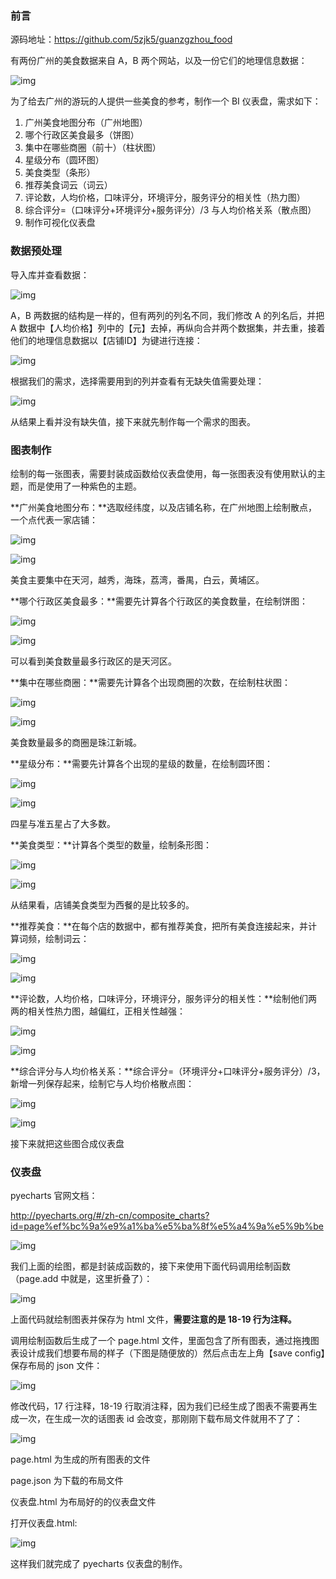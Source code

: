 ### 前言

源码地址：https://github.com/5zjk5/guanzgzhou_food

有两份广州的美食数据来自 A，B 两个网站，以及一份它们的地理信息数据：

![img](https://mmbiz.qpic.cn/mmbiz_png/oNyOswO2YLcQfEnw8lawianLGDricCNA3AAvdl4hSjkzJyJb9u96F2WibzXgCpWxRf6nOINB472yqMWb0HGPOg0ibQ/640?wx_fmt=png&tp=webp&wxfrom=5&wx_lazy=1&wx_co=1)



为了给去广州的游玩的人提供一些美食的参考，制作一个 BI 仪表盘，需求如下：

1. 广州美食地图分布（广州地图）
2. 哪个行政区美食最多（饼图）
3. 集中在哪些商圈（前十）（柱状图）
4. 星级分布（圆环图）
5. 美食类型（条形）
6. 推荐美食词云（词云）
7. 评论数，人均价格，口味评分，环境评分，服务评分的相关性（热力图）
8. 综合评分=（口味评分+环境评分+服务评分）/3 与人均价格关系（散点图）
9. 制作可视化仪表盘







### **数据预处理**

导入库并查看数据：





![img](https://mmbiz.qpic.cn/mmbiz_png/oNyOswO2YLcQfEnw8lawianLGDricCNA3AAsxFXK5SaPpricO6wJGjbTZ3PUZ2PkyaGftp0Gm9ia0t6gibdCme7B1eA/640?wx_fmt=png&tp=webp&wxfrom=5&wx_lazy=1&wx_co=1)



A，B 两数据的结构是一样的，但有两列的列名不同，我们修改 A 的列名后，并把 A 数据中【人均价格】列中的【元】去掉，再纵向合并两个数据集，并去重，接着他们的地理信息数据以【店铺ID】为键进行连接：





![img](https://mmbiz.qpic.cn/mmbiz_png/oNyOswO2YLcQfEnw8lawianLGDricCNA3AkvNBwVh1YxsLoovZruaLswbxUFOEz79yadxd3ACR26YvEBtuJe8blg/640?wx_fmt=png&tp=webp&wxfrom=5&wx_lazy=1&wx_co=1)



根据我们的需求，选择需要用到的列并查看有无缺失值需要处理：





![img](https://mmbiz.qpic.cn/mmbiz_png/oNyOswO2YLcQfEnw8lawianLGDricCNA3AT8XurP6xiaeicqGJIpNBonDPWEEtVrTLM22iazxB5icUgA6DPvRiaC2ibQSw/640?wx_fmt=png&tp=webp&wxfrom=5&wx_lazy=1&wx_co=1)



从结果上看并没有缺失值，接下来就先制作每一个需求的图表。







### **图表制作**

绘制的每一张图表，需要封装成函数给仪表盘使用，每一张图表没有使用默认的主题，而是使用了一种紫色的主题。

**广州美食地图分布：**选取经纬度，以及店铺名称，在广州地图上绘制散点，一个点代表一家店铺：





![img](https://mmbiz.qpic.cn/mmbiz_png/oNyOswO2YLcQfEnw8lawianLGDricCNA3ABiaD6HpnZftRgoADeibrZricic4vjNH3nwW2ek2K2LVOEoj7kic4gEm0Mpg/640?wx_fmt=png&tp=webp&wxfrom=5&wx_lazy=1&wx_co=1)



![img](https://mmbiz.qpic.cn/mmbiz_png/oNyOswO2YLcQfEnw8lawianLGDricCNA3AicMR7LMo0P2NalTXvJaG6e2SC50sOibMEYYt1RcwgGxudTPYdgqfV1Qg/640?wx_fmt=png&tp=webp&wxfrom=5&wx_lazy=1&wx_co=1)



美食主要集中在天河，越秀，海珠，荔湾，番禺，白云，黄埔区。

**哪个行政区美食最多：**需要先计算各个行政区的美食数量，在绘制饼图：





![img](https://mmbiz.qpic.cn/mmbiz_png/oNyOswO2YLcQfEnw8lawianLGDricCNA3ACl3FrzUgGiceqMOfGaAu00ic0m3ZOIGankO6Lmk4EWALsIgwW4X2Cq1w/640?wx_fmt=png&tp=webp&wxfrom=5&wx_lazy=1&wx_co=1)



![img](https://mmbiz.qpic.cn/mmbiz_png/oNyOswO2YLcQfEnw8lawianLGDricCNA3AGPPgeSoRnNRMxVnCuGZ6IpxDvW1cyNYmR9RVPYOxo0EFzATUVDmjZw/640?wx_fmt=png&tp=webp&wxfrom=5&wx_lazy=1&wx_co=1)



可以看到美食数量最多行政区的是天河区。

**集中在哪些商圈：**需要先计算各个出现商圈的次数，在绘制柱状图：





![img](https://mmbiz.qpic.cn/mmbiz_png/oNyOswO2YLcQfEnw8lawianLGDricCNA3Av8zPPwAzH7V5VXWSY8UZsicJhUXX8YEfE7DhbqJ3wicAIN49LGxqMMgw/640?wx_fmt=png&tp=webp&wxfrom=5&wx_lazy=1&wx_co=1)



![img](https://mmbiz.qpic.cn/mmbiz_png/oNyOswO2YLcQfEnw8lawianLGDricCNA3A9xXIaQQl1ZqSlMHME0hJ0t3N8pHNYKAQkwyz6hGqicRbL32f3MatRow/640?wx_fmt=png&tp=webp&wxfrom=5&wx_lazy=1&wx_co=1)



美食数量最多的商圈是珠江新城。

**星级分布：**需要先计算各个出现的星级的数量，在绘制圆环图：





![img](https://mmbiz.qpic.cn/mmbiz_png/oNyOswO2YLcQfEnw8lawianLGDricCNA3Av7MTBONC6tea1yIwPNU37Ra2AYxatNjzQ6VrB5wSw0ROklbHLibDZ6w/640?wx_fmt=png&tp=webp&wxfrom=5&wx_lazy=1&wx_co=1)



![img](https://mmbiz.qpic.cn/mmbiz_png/oNyOswO2YLcQfEnw8lawianLGDricCNA3APX40tia33jicUKj2X8KZcL4TFrGEM5QSYELicWDmYaDMIzVLRibC2Y7R2A/640?wx_fmt=png&tp=webp&wxfrom=5&wx_lazy=1&wx_co=1)



四星与准五星占了大多数。

**美食类型：**计算各个类型的数量，绘制条形图：





![img](https://mmbiz.qpic.cn/mmbiz_png/oNyOswO2YLcQfEnw8lawianLGDricCNA3AeR6O6aJ5FB9z5oVEZ6XkdST7xkDS0vYfFmibOLbaPqyWIsRwSzwGTtw/640?wx_fmt=png&tp=webp&wxfrom=5&wx_lazy=1&wx_co=1)



![img](https://mmbiz.qpic.cn/mmbiz_png/oNyOswO2YLcQfEnw8lawianLGDricCNA3AicxvfFvYUiapTCbrR4Qj5RZYF15WOaWPH8iaWZ4mejeMWotHU92Dlibscw/640?wx_fmt=png&tp=webp&wxfrom=5&wx_lazy=1&wx_co=1)



从结果看，店铺美食类型为西餐的是比较多的。

**推荐美食：**在每个店的数据中，都有推荐美食，把所有美食连接起来，并计算词频，绘制词云：





![img](https://mmbiz.qpic.cn/mmbiz_png/oNyOswO2YLcQfEnw8lawianLGDricCNA3AbxiaBnX4rYwmmfLbibKkvIYw6hSuPsycsrG3moLZibdkiaibhDWl7gRXJDw/640?wx_fmt=png&tp=webp&wxfrom=5&wx_lazy=1&wx_co=1)



![img](https://mmbiz.qpic.cn/mmbiz_png/oNyOswO2YLcQfEnw8lawianLGDricCNA3AHmg4icibpVwhIJc2Hcr9ODsyibOpOQDxaLndvwWGXvUltLlZ89Ffo7Hpw/640?wx_fmt=png&tp=webp&wxfrom=5&wx_lazy=1&wx_co=1)



**评论数，人均价格，口味评分，环境评分，服务评分的相关性：**绘制他们两两的相关性热力图，越偏红，正相关性越强：





![img](https://mmbiz.qpic.cn/mmbiz_png/oNyOswO2YLcQfEnw8lawianLGDricCNA3AoHGwGRjRwTC8oiauibyAlJribsn5h2ThRLDBicSMvQmsMjQ8TjRkkRkB3g/640?wx_fmt=png&tp=webp&wxfrom=5&wx_lazy=1&wx_co=1)



![img](https://mmbiz.qpic.cn/mmbiz_png/oNyOswO2YLcQfEnw8lawianLGDricCNA3APhFEwAdltJeiaDqgRJOqokwSw7uyRNQUt8zpVmW5y2fVddsicicHERk7w/640?wx_fmt=png&tp=webp&wxfrom=5&wx_lazy=1&wx_co=1)



**综合评分与人均价格关系：**综合评分=（环境评分+口味评分+服务评分）/3，新增一列保存起来，绘制它与人均价格散点图：





![img](https://mmbiz.qpic.cn/mmbiz_png/oNyOswO2YLcQfEnw8lawianLGDricCNA3AicicGYXpticzSMPIh6KzTnWnwSxUKLTZKrJ2dsSQnRW9DKIJMZh8VhWrQ/640?wx_fmt=png&tp=webp&wxfrom=5&wx_lazy=1&wx_co=1)



![img](https://mmbiz.qpic.cn/mmbiz_png/oNyOswO2YLcQfEnw8lawianLGDricCNA3AmveOicAZsBp9RFsV2xmlgLhoRERYrFB7nY8QO5Rqvwh99qqO2cB6wNg/640?wx_fmt=png&tp=webp&wxfrom=5&wx_lazy=1&wx_co=1)



接下来就把这些图合成仪表盘







### **仪表盘**

pyecharts 官网文档：

http://pyecharts.org/#/zh-cn/composite_charts?id=page%ef%bc%9a%e9%a1%ba%e5%ba%8f%e5%a4%9a%e5%9b%be





![img](https://mmbiz.qpic.cn/mmbiz_png/oNyOswO2YLcQfEnw8lawianLGDricCNA3AerhTkqS5pMJT8wctZVfwnvic2GnXHE3LEHC4D9drXVBUibFhUlLqibqDg/640?wx_fmt=png&tp=webp&wxfrom=5&wx_lazy=1&wx_co=1)



我们上面的绘图，都是封装成函数的，接下来使用下面代码调用绘制函数（page.add 中就是，这里折叠了）：





![img](https://mmbiz.qpic.cn/mmbiz_png/oNyOswO2YLcQfEnw8lawianLGDricCNA3AsqTB3XsnOoLCDUoSqUcKtoXmvyvJsxJn6Qw42yDW0pKiaKqWNhOOKiaw/640?wx_fmt=png&tp=webp&wxfrom=5&wx_lazy=1&wx_co=1)



上面代码就绘制图表并保存为 html 文件，**需要注意的是 18-19 行为注释。**

调用绘制函数后生成了一个 page.html 文件，里面包含了所有图表，通过拖拽图表设计成我们想要布局的样子（下图是随便放的）然后点击左上角【save config】保存布局的 json 文件：





![img](https://mmbiz.qpic.cn/mmbiz_png/oNyOswO2YLcQfEnw8lawianLGDricCNA3AuOHlicnC2wFI0iaAkPgA7F5jwFgUBiaYQQ0vMqY6cTL1yicp7jaKTia2icNA/640?wx_fmt=png&tp=webp&wxfrom=5&wx_lazy=1&wx_co=1)



修改代码，17 行注释，18-19 行取消注释，因为我们已经生成了图表不需要再生成一次，在生成一次的话图表 id 会改变，那刚刚下载布局文件就用不了了：





![img](https://mmbiz.qpic.cn/mmbiz_png/oNyOswO2YLcQfEnw8lawianLGDricCNA3AFn0zic9ZHGw8WP03EC2iaqTWRkjK6SVB5SBaFbxlBqUrwR5fLXrZCmng/640?wx_fmt=png&tp=webp&wxfrom=5&wx_lazy=1&wx_co=1)



page.html 为生成的所有图表的文件

page.json 为下载的布局文件

仪表盘.html 为布局好的的仪表盘文件

打开仪表盘.html:





![img](https://mmbiz.qpic.cn/mmbiz_png/oNyOswO2YLcQfEnw8lawianLGDricCNA3AeyK3FzhPMy0aqjtIdgvOhRq2Qg9TubAPYD6cHtFMebtqSV60kRIf4w/640?wx_fmt=png&tp=webp&wxfrom=5&wx_lazy=1&wx_co=1)



这样我们就完成了 pyecharts 仪表盘的制作。